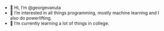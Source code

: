 - 👋 Hi, I’m @georgevanuta
- 👀 I’m interested in all things programming, mostly machine learning and I also do powerlifting.
- 🌱 I’m currently learning a lot of things in college.

<!---
georgevanuta/georgevanuta is a ✨ special ✨ repository because its `README.md` (this file) appears on your GitHub profile.
You can click the Preview link to take a look at your changes.
--->
